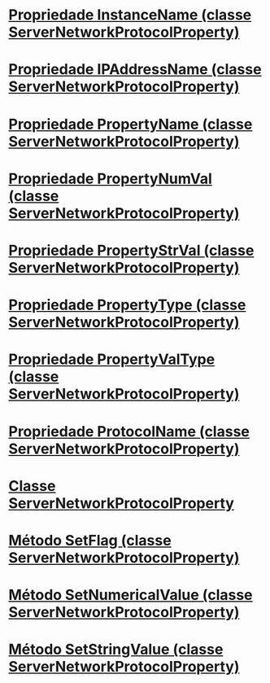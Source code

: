 # [Propriedade InstanceName (classe ServerNetworkProtocolProperty)](instancename-property-servernetworkprotocolproperty-class.md)
# [Propriedade IPAddressName (classe ServerNetworkProtocolProperty)](ipaddressname-property-servernetworkprotocolproperty-class.md)
# [Propriedade PropertyName (classe ServerNetworkProtocolProperty)](propertyname-property-servernetworkprotocolproperty-class.md)
# [Propriedade PropertyNumVal (classe ServerNetworkProtocolProperty)](propertynumval-property-servernetworkprotocolproperty-class.md)
# [Propriedade PropertyStrVal (classe ServerNetworkProtocolProperty)](propertystrval-property-servernetworkprotocolproperty-class.md)
# [Propriedade PropertyType (classe ServerNetworkProtocolProperty)](propertytype-property-servernetworkprotocolproperty-class.md)
# [Propriedade PropertyValType (classe ServerNetworkProtocolProperty)](propertyvaltype-property-servernetworkprotocolproperty-class.md)
# [Propriedade ProtocolName (classe ServerNetworkProtocolProperty)](protocolname-property-servernetworkprotocolproperty-class.md)
# [Classe ServerNetworkProtocolProperty](servernetworkprotocolproperty-class.md)
# [Método SetFlag (classe ServerNetworkProtocolProperty)](setflag-method-servernetworkprotocolproperty-class.md)
# [Método SetNumericalValue (classe ServerNetworkProtocolProperty)](setnumericalvalue-method-servernetworkprotocolproperty-class.md)
# [Método SetStringValue (classe ServerNetworkProtocolProperty)](setstringvalue-method-servernetworkprotocolproperty-class.md)
